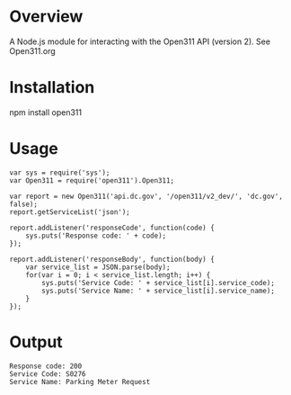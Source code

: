 Overview
========

A Node.js module for interacting with the Open311 API (version 2).  See Open311.org

Installation
============

npm install open311

Usage
=====

	var sys = require('sys');
	var Open311 = require('open311').Open311;
	
	var report = new Open311('api.dc.gov', '/open311/v2_dev/', 'dc.gov', false);
	report.getServiceList('json');
	
	report.addListener('responseCode', function(code) {
		sys.puts('Response code: ' + code);
	});
	
	report.addListener('responseBody', function(body) {
		var service_list = JSON.parse(body);
		for(var i = 0; i < service_list.length; i++) {
			sys.puts('Service Code: ' + service_list[i].service_code);
			sys.puts('Service Name: ' + service_list[i].service_name);
		}	
	});


Output
======

	Response code: 200
	Service Code: S0276
	Service Name: Parking Meter Request
